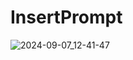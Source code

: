 # InsertPrompt
![2024-09-07_12-41-47](https://github.com/user-attachments/assets/fd5714c1-ae3c-4421-823a-1954c23be6dc)
